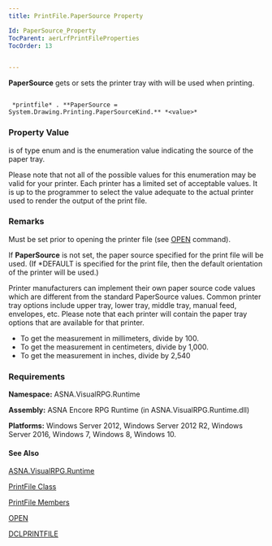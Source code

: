 ```yaml
---
title: PrintFile.PaperSource Property

Id: PaperSource_Property
TocParent: aerLrfPrintFileProperties
TocOrder: 13


---
```


**PaperSource** gets or sets the printer tray with will be used when printing. 

```

 *printfile* . **PaperSource = System.Drawing.Printing.PaperSourceKind.** *<value>* 
```

### Property Value
***<value>*** is of type enum and is the enumeration value indicating the source of the paper tray. 

Please note that not all of the possible values for this enumeration may be valid for your printer. Each printer has a limited set of acceptable values. It is up to the programmer to select the value adequate to the actual printer used to render the output of the print file. 

### Remarks
Must be set prior to opening the printer file (see [OPEN](OPEN.html) command).

If **PaperSource** is not set, the paper source specified for the print file will be used. (If *DEFAULT is specified for the print file, then the default orientation of the printer will be used.) 

Printer manufacturers can implement their own paper source code values which are different from the standard PaperSource values. Common printer tray options include upper tray, lower tray, middle tray, manual feed, envelopes, etc. Please note that each printer will contain the paper tray options that are available for that printer. 

- To get the measurement in millimeters, divide by 100.
- To get the measurement in centimeters, divide by 1,000.
- To get the measurement in inches, divide by 2,540

### Requirements
**Namespace:** ASNA.VisualRPG.Runtime 

**Assembly:** ASNA Encore RPG Runtime (in ASNA.VisualRPG.Runtime.dll) 

**Platforms:** Windows Server 2012, Windows Server 2012 R2, Windows Server 2016, Windows 7, Windows 8, Windows 10. 

#### See Also
[ASNA.VisualRPG.Runtime](ecrLrfRuntimeNamespace.html)

[PrintFile Class](ecrLrfPrintFileClass.html)

[PrintFile Members](ecrLrfPrintFileMembers.html)

[OPEN](OPEN.html)

[DCLPRINTFILE](DCLPRINTFILE.html) <br /> 
